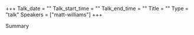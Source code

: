 +++
Talk_date = ""
Talk_start_time = ""
Talk_end_time = ""
Title = ""
Type = "talk"
Speakers = ["matt-williams"]
+++

Summary